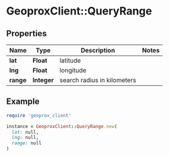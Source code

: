 # GeoproxClient::QueryRange

## Properties

| Name | Type | Description | Notes |
| ---- | ---- | ----------- | ----- |
| **lat** | **Float** | latitude |  |
| **lng** | **Float** | longitude |  |
| **range** | **Integer** | search radius in kilometers |  |

## Example

```ruby
require 'geoprox_client'

instance = GeoproxClient::QueryRange.new(
  lat: null,
  lng: null,
  range: null
)
```

